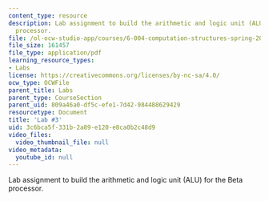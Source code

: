```yaml
---
content_type: resource
description: Lab assignment to build the arithmetic and logic unit (ALU) for the Beta
  processor.
file: /ol-ocw-studio-app/courses/6-004-computation-structures-spring-2009/3c6bca5f331b2a89e120e8ca0b2c48d9_MIT6_004s09_lab03.pdf
file_size: 161457
file_type: application/pdf
learning_resource_types:
- Labs
license: https://creativecommons.org/licenses/by-nc-sa/4.0/
ocw_type: OCWFile
parent_title: Labs
parent_type: CourseSection
parent_uid: 809a46a0-df5c-efe1-7d42-984488629429
resourcetype: Document
title: 'Lab #3'
uid: 3c6bca5f-331b-2a89-e120-e8ca0b2c48d9
video_files:
  video_thumbnail_file: null
video_metadata:
  youtube_id: null
---
```

Lab assignment to build the arithmetic and logic unit (ALU) for the Beta processor.